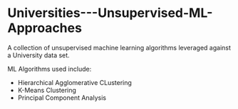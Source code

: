 # Universities---Unsupervised-ML-Approaches
A collection of unsupervised machine learning algorithms leveraged against a University data set. 

ML Algorithms used include:
- Hierarchical Agglomerative CLustering
- K-Means Clustering
- Principal Component Analysis
